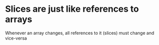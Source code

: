 # Slices are just like references to arrays

Whenever an array changes, all references to it (slices) must change and vice-versa
